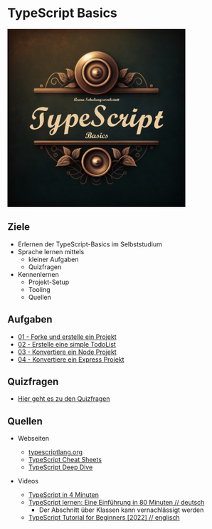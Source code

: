 # TypeScript Basics

<img src="img/logo.jpg" width="400">

## Ziele

* Erlernen der TypeScript-Basics im Selbststudium
* Sprache lernen mittels 
  * kleiner Aufgaben
  * Quizfragen
* Kennenlernen
  * Projekt-Setup
  * Tooling
  * Quellen

## Aufgaben

* [01 - Forke und erstelle ein Projekt](01/aufgabe.md)
* [02 - Erstelle eine simple TodoList](02/aufgabe.md)
* [03 - Konvertiere ein Node Projekt](03/aufgabe.md)
* [04 - Konvertiere ein Express Projekt](04/aufgabe.md)

## Quizfragen

* [Hier geht es zu den Quizfragen](/quiz/quiz.md)

## Quellen

* Webseiten
  * [typescriptlang.org](https://www.typescriptlang.org/)
  * [TypeScript Cheat Sheets](https://www.typescriptlang.org/cheatsheets)
  * [TypeScript Deep Dive](https://basarat.gitbook.io/typescript/getting-started)

* Videos
  * [TypeScript in 4 Minuten](https://www.youtube.com/watch?v=ouzj1nHx2pg)
  * [TypeScript lernen: Eine Einführung in 80 Minuten // deutsch](https://youtu.be/_CaGUZNEobk)
    * Der Abschnitt über Klassen kann vernachlässigt werden
  * [TypeScript Tutorial for Beginners \[2022\] // englisch](https://youtu.be/d56mG7DezGs)
